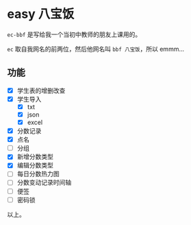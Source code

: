 # easy 八宝饭

`ec-bbf` 是写给我一个当初中教师的朋友上课用的。

`ec` 取自我网名的前两位，然后他网名叫 `bbf 八宝饭`，所以 emmm...

## 功能

- [x] 学生表的增删改查
- [x] 学生导入
  - [x] txt
  - [x] json
  - [x] excel
- [x] 分数记录
- [x] 点名
- [ ] 分组
- [x] 新增分数类型
- [x] 编辑分数类型
- [ ] 每日分数热力图
- [ ] 分数变动记录时间轴
- [ ] 便签
- [ ] 密码锁

以上。
